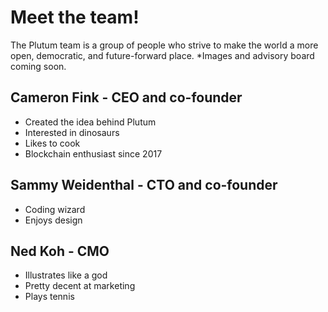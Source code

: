 # Meet the team!
The Plutum team is a group of people who strive to make the world a more open, democratic, and future-forward place.
*Images and advisory board coming soon.

## Cameron Fink - CEO and co-founder
- Created the idea behind Plutum
- Interested in dinosaurs
- Likes to cook
- Blockchain enthusiast since 2017

## Sammy Weidenthal - CTO and co-founder
- Coding wizard
- Enjoys design

## Ned Koh - CMO
- Illustrates like a god
- Pretty decent at marketing
- Plays tennis
